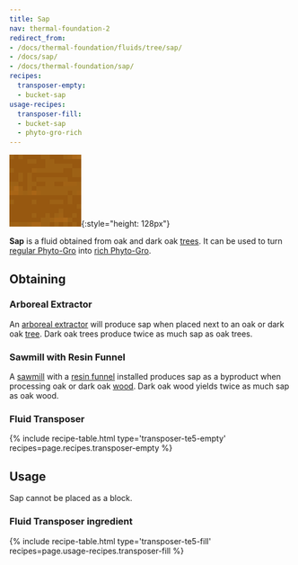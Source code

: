 ```yaml
---
title: Sap
nav: thermal-foundation-2
redirect_from:
- /docs/thermal-foundation/fluids/tree/sap/
- /docs/sap/
- /docs/thermal-foundation/sap/
recipes:
  transposer-empty:
  - bucket-sap
usage-recipes:
  transposer-fill:
  - bucket-sap
  - phyto-gro-rich
---
```


![Sap](/assets/images/thermal-foundation/sap.gif){:style="height: 128px"}


**Sap** is a fluid obtained from oak and dark oak
[trees](https://minecraft.gamepedia.com/Tree). It can be used to turn [regular
Phyto-Gro](/docs/thermal-foundation-2/phyto-gro/) into [rich Phyto-Gro](/docs/thermal-foundation-2/rich-phyto-gro/).


Obtaining
---------

### Arboreal Extractor
An [arboreal extractor](/docs/thermal-expansion/arboreal-extractor/) will
produce sap when placed next to an oak or dark oak
[tree](https://minecraft.gamepedia.com/Tree). Dark oak trees produce twice as
much sap as oak trees.

### Sawmill with Resin Funnel
A [sawmill](/docs/thermal-expansion/sawmill/) with a [resin
funnel](/docs/thermal-expansion/augment-resin-funnel/) installed produces sap as
a byproduct when processing oak or dark oak
[wood](https://minecraft.gamepedia.com/Wood). Dark oak wood yields twice as much
sap as oak wood.

### Fluid Transposer
{% include recipe-table.html type='transposer-te5-empty' recipes=page.recipes.transposer-empty %}


Usage
-----

Sap cannot be placed as a block.

### Fluid Transposer ingredient
{% include recipe-table.html type='transposer-te5-fill' recipes=page.usage-recipes.transposer-fill %}
